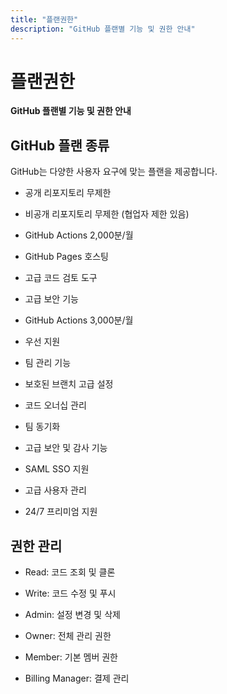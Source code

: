 ```yaml
---
title: "플랜권한"
description: "GitHub 플랜별 기능 및 권한 안내"
---
```


# 플랜권한

**GitHub 플랜별 기능 및 권한 안내**

## GitHub 플랜 종류

GitHub는 다양한 사용자 요구에 맞는 플랜을 제공합니다.

- 공개 리포지토리 무제한
- 비공개 리포지토리 무제한 (협업자 제한 있음)
- GitHub Actions 2,000분/월
- GitHub Pages 호스팅

- 고급 코드 검토 도구
- 고급 보안 기능
- GitHub Actions 3,000분/월
- 우선 지원

- 팀 관리 기능
- 보호된 브랜치 고급 설정
- 코드 오너십 관리
- 팀 동기화

- 고급 보안 및 감사 기능
- SAML SSO 지원
- 고급 사용자 관리
- 24/7 프리미엄 지원

## 권한 관리

- Read: 코드 조회 및 클론
- Write: 코드 수정 및 푸시
- Admin: 설정 변경 및 삭제

- Owner: 전체 관리 권한
- Member: 기본 멤버 권한
- Billing Manager: 결제 관리
